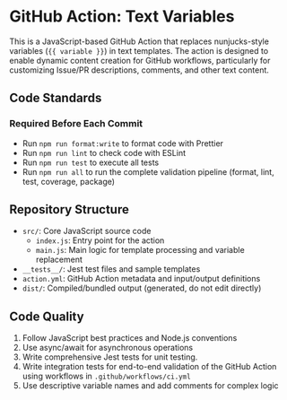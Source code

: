 # GitHub Action: Text Variables

This is a JavaScript-based GitHub Action that replaces nunjucks-style variables
(`{{ variable }}`) in text templates. The action is designed to enable dynamic
content creation for GitHub workflows, particularly for customizing Issue/PR
descriptions, comments, and other text content.

## Code Standards

### Required Before Each Commit

- Run `npm run format:write` to format code with Prettier
- Run `npm run lint` to check code with ESLint
- Run `npm run test` to execute all tests
- Run `npm run all` to run the complete validation pipeline (format, lint, test,
  coverage, package)

## Repository Structure

- `src/`: Core JavaScript source code
  - `index.js`: Entry point for the action
  - `main.js`: Main logic for template processing and variable replacement
- `__tests__/`: Jest test files and sample templates
- `action.yml`: GitHub Action metadata and input/output definitions
- `dist/`: Compiled/bundled output (generated, do not edit directly)

## Code Quality

1. Follow JavaScript best practices and Node.js conventions
1. Use async/await for asynchronous operations
1. Write comprehensive Jest tests for unit testing.
1. Write integration tests for end-to-end validation of the GitHub Action using
   workflows in `.github/workflows/ci.yml`
1. Use descriptive variable names and add comments for complex logic
